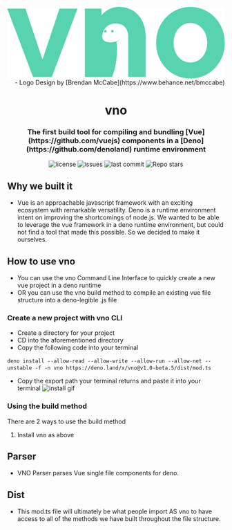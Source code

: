<img src="./assets/vnologo.svg"
     alt="vno logo"
     style="float: left; margin-right: 10px;" />
<p align='right'> - Logo Design by [Brendan McCabe](https://www.behance.net/bmccabe)</p>
<h1 align="center">
	<a>vno</a>
<h3 align='center'> The first build tool for compiling and bundling [Vue](https://github.com/vuejs) components in a [Deno](https://github.com/denoland) runtime environment</h3>

<p align="center">
  <img alt="license" src="https://img.shields.io/github/license/oslabs-beta/vno?color=%2357d3af">
  <img alt="issues" src="https://img.shields.io/github/issues-raw/oslabs-beta/vno?color=yellow">
  <img alt="last commit" src="https://img.shields.io/github/last-commit/oslabs-beta/vno?color=%2357d3af">
  <img alt="Repo stars" src="https://img.shields.io/github/stars/oslabs-beta/vno?logoColor=%2334495e&style=social">  
</p>

## Why we built it
- Vue is an approachable javascript framework with an exciting ecosystem with remarkable versatility. Deno is a runtime environment intent on improving the shortcomings of node.js. We wanted to be able to leverage the vue framework in a deno runtime environment, but could not find a tool that made this possible. So we decided to make it ourselves. 

## How to use vno
- You can use the vno Command Line Interface to quickly create a new vue project in a deno runtime
- OR you can use the vno build method to compile an existing vue file structure into a deno-legible .js file 

### Create a new project with vno CLI
- Create a directory for your project
- CD into the aforementioned directory
- Copy the following code into your terminal
````
deno install --allow-read --allow-write --allow-run --allow-net --unstable -f -n vno https://deno.land/x/vno@v1.0-beta.5/dist/mod.ts
````
- Copy the export path your terminal returns and paste it into your terminal
![install gif](https://media.giphy.com/media/LVokebNuReGJuwU13R/giphy.gif)

### Using the build method
There are 2 ways to use the build method
1. Install vno as above

## Parser

- VNO Parser parses Vue single file components for deno.

## Dist

- This mod.ts file will ultimately be what people import AS vno to have access to all of the methods we have built throughout the file structure.
